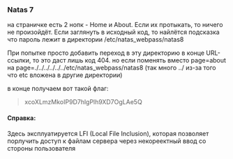 ### Natas 7

на страничке есть 2 нопк - Home и About. Если их протыкать, то ничего не произойдёт. Если заглянуть в исходный код, то найлётся подсказка что пароль лежит в директории /etc/natas_webpass/natas8

При попытке просто добавить переход в эту директорию в конце URL-ссылки, то это даст лишь код 404. но если поменять вместо page=about на page=./../../../../../etc/natas_webpass/natas8 (так много ../ из-за того что etc вложена в другие директории)

в конце получаем вот такой флаг:

>xcoXLmzMkoIP9D7hlgPlh9XD7OgLAe5Q 

#### Справка:
Здесь эксплуатируется LFI (Local File Inclusion), которая позволяет порлучить доступ к файлам сервера через некореектный ввод со стороны пользователя 
